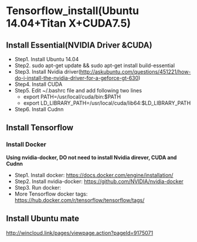 # Tensorflow_install(Ubuntu 14.04+Titan X+CUDA7.5)

## Install Essential(NVIDIA Driver &CUDA)
 - Step1. Install Ubuntu 14.04
 - Step2. sudo apt-get update && sudo apt-get install build-essential
 - Step3. Install Nvidia driver(http://askubuntu.com/questions/451221/how-do-i-install-the-nvidia-driver-for-a-geforce-gt-630)
 - Step4. Install CUDA
 - Step5. Edit ~/.bashrc file and add following two lines
 	* export PATH=/usr/local/cuda/bin:$PATH
 	* export LD_LIBRARY_PATH=/usr/local/cuda/lib64:$LD_LIBRARY_PATH
 - Step6. Install Cudnn
 
## Install Tensorflow
### Install Docker
**Using nvidia-docker, DO not need to install Nvidia direver, CUDA  and Cudnn** 
 - Step1. Install docker: https://docs.docker.com/engine/installation/
 - Step2. Install nvidia-docker: https://github.com/NVIDIA/nvidia-docker
 - Step3. Run docker: 
 - More Tensorflow docker tags: https://hub.docker.com/r/tensorflow/tensorflow/tags/

## Install Ubuntu mate 
 http://wincloud.link/pages/viewpage.action?pageId=9175071
 
  
 

